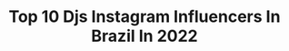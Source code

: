 ---
title: Top 10 Djs Instagram Influencers In Brazil In 2022
description: >-
  Find top djs Instagram influencers in Brazil in 2022. Most popular hashtags: #dj #tbt #djlife.
platform: Instagram
hits: 146
text_top: Discover the best Instagram influencers on inBeat.
text_bottom: Our database has 146 Instagram influencers like this in Brazil for you to contact.
profiles:
  - username: "brisadissima"
    fullname: >-
      Brisa
    bio: >-
      ES 🇧🇷clubqueen de vitorinha Modeling . Make . Look . Hair 🍃ARTISTAVISUAL | DRAGDJ contato inboxx | Último DJSET👇🏾
    location: "Brazil"
    followers: 5926
    engagement: 2374
    commentsToLikes: 0.160524
    id: ck6u8gabtrf7e0j71u3nym8ze
    verified: false
    hashtags: "#dragbr, #dragbrazil, #dragqueenbrasil, #dragbrasil"
  - username: "thamirodriigues"
    fullname: >-
      THAMIRES RODRIGUES
    bio: >-
      Brasil , RJ | 📍🇧🇷 • Modelo fotográfica • Bailarina: @efipedotrembala @djsexyloveshowman 10/10/2020 🥀🖤 Minha Rainha Parcerias: Direct 📥
    location: "Brazil"
    followers: 50948
    engagement: 801
    commentsToLikes: 0.013725
    id: ck5heaot9rxth0i11vvrxb3b7
    verified: false
    hashtags: "#videocasting002fpdotrembala, #videocastingfpdotrembala"
  - username: "djcamiladelgado"
    fullname: >-
      DJ CAMILA DELGADO
    bio: >-
      📀DJ 🎧 📍Brasília 🧑🏽‍💻 @federal_djs 📲Cotato para shows: 61 995233965
    location: "Brazil"
    followers: 5449
    engagement: 510
    commentsToLikes: 0.059976
    id: ck9wez0ltmig90j780zkss5au
    verified: false
    hashtags: "#compartilhar, #namoradas, #moda, #lgbt"
  - username: "geo.zip"
    fullname: >-
      GEO
    bio: >-
      prod | @djsaudades shows | @camila.licciardi ouça #GEO_01 no link
    location: "Brazil"
    followers: 5189
    engagement: 464
    commentsToLikes: 0.043259
    id: ck5zu4g6n1o2n0i14l7ntjera
    verified: true
    hashtags: "#cgi, #tech, #hyperpopfestival, #rainonme"
  - username: "bruninhamanager"
    fullname: >-
      Bruninha Barbosa
    bio: >-
      Faço acontecer sonhos, festas e DJ's⚡ 🎛️ @jetlagmusic @djsamhara @zeeba @flowdjs @duo.djs @larigadotti 🔥@stories.party @festa4usoficial @oshuaparty
    location: "Brazil"
    followers: 23162
    engagement: 139
    commentsToLikes: 0.089057
    id: ck5qbdks3l2ld0i11bma0z7n4
    verified: false
    hashtags: "#djs, #deephouse, #techno, #manager"
  - username: "cassianobarreiros"
    fullname: >-
      DjCassiano Barreiros Produções
    bio: >-
      Produção de Eventos Corporativos, Sociais e Esportivos. Som, Luz, Projeção, Painel de Led, Gerador, Djs. Apaixonado pela materialização deste sonho.
    location: "Brazil"
    followers: 37673
    engagement: 30
    commentsToLikes: 0.061638
    id: ck136fyys6b2s0i19hnladnga
    verified: false
    hashtags: "#eventoscorporativos, #festalinda, #ouvindocassiano, #tbt"
  - username: "allinonemusics"
    fullname: >-
      All In One Music (Official)
    bio: >-
      Djs/producers 🎹🎧 Liran & Yanir Israel 🇮🇱 Welcome To our Instagram Page
    location: "Brazil"
    followers: 82858
    engagement: 450
    commentsToLikes: 0.047852
    id: ck5hmd1rjlqo40i11kn6qy1y8
    verified: false
    hashtags: "#emcasa"
  - username: "flowzeo"
    fullname: >-
      Flow & Zeo 🎼
    bio: >-
      DJs | Music Producers Bookings | arjana@d-edge.com.br North America | contact@properhousemusic.com
    location: "Brazil"
    followers: 49961
    engagement: 81
    commentsToLikes: 0.130332
    id: ck15plbgfyg850i198wi8b62x
    verified: false
    hashtags: "#flowzeo, #dedge, #nature, #tbt"
  - username: "renatomex"
    fullname: >-
      Renato Nehme - DJ RENATO MEX®
    bio: >-
      👔 @barseuantonio @skygurume @azzureclub & Dj’s 🇧🇷 @luitorcatto @musicmatesoficial @lukkadj_ @thomasbneto 👦🏻 AN❤️ YouTube: link 👇 Deus me guia 🙏🏻🧿
    location: "Brazil"
    followers: 18243
    engagement: 189
    commentsToLikes: 0.080071
    id: ck6u5v1subx5s0j71at1gitzg
    verified: false
    hashtags: "#rooftop, #japanesefood, #lifestyle, #antonionehmeneto"
  - username: "djsalatiel.ofc"
    fullname: >-
      O BRABO ✞ 
    bio: >-
      SHOWS (11) 95494-5421 (11) 97358-0749 @elseguinte MEU CANAL 👇🏽
    location: "Brazil"
    followers: 17927
    engagement: 513
    commentsToLikes: 0.035953
    id: ck6u7hjl3ljro0j71vc1twdw1
    verified: false
    hashtags: "#vaiinteresseira, #2020, #plaquinhadoyoutube"
---